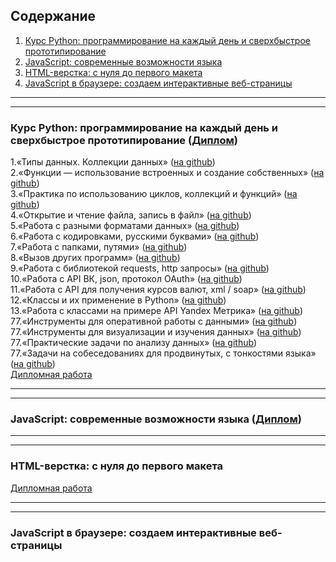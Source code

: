 ## Содержание
1. [Курс Python: программирование на каждый день и сверхбыстрое прототипирование](README.md#курс-python-программирование-на-каждый-день-и-сверхбыстрое-прототипирование-диплом)  
2. [JavaScript: современныe возможности языка](README.md#javascript-современныe-возможности-языка-диплом)  
3. [HTML-верстка: с нуля до первого макета](README.md#html-верстка-с-нуля-до-первого-макета)  
4. [JavaScript в браузере: создаем интерактивные веб-страницы](README.md#javascript-в-браузере-создаем-интерактивные-веб-страницы)  

***
***

### Курс Python: программирование на каждый день и сверхбыстрое прототипирование ([Диплом](https://github.com/kosiginiv83/learning_repo/blob/master/Python/PY82017003_diplom_Kosygin.pdf))
1.«Типы данных. Коллекции данных» 
([на github](https://github.com/kosiginiv83/learning_repo/tree/master/Python/1.Collections))  
2.«Функции — использование встроенных и создание собственных» 
([на github](https://github.com/kosiginiv83/learning_repo/blob/master/Python/2.Functions))  
3.«Практика по использованию циклов, коллекций и функций» 
([на github](https://github.com/kosiginiv83/learning_repo/blob/master/Python/3.FuncCycles))  
4.«Открытие и чтение файла, запись в файл» 
([на github](https://github.com/kosiginiv83/learning_repo/blob/master/Python/4.Files))  
5.«Работа с разными форматами данных» 
([на github](https://github.com/kosiginiv83/learning_repo/blob/master/Python/5.FilesFormats))  
6.«Работа с кодировками, русскими буквами» 
([на github](https://github.com/kosiginiv83/learning_repo/blob/master/Python/6.Encodings))  
7.«Работа с папками, путями» 
([на github](https://github.com/kosiginiv83/learning_repo/blob/master/Python/7.Paths))  
8.«Вызов других программ» 
([на github](https://github.com/kosiginiv83/learning_repo/blob/master/Python/8.ExternalProgs))  
9.«Работа с библиотекой requests, http запросы» 
([на github](https://github.com/kosiginiv83/learning_repo/blob/master/Python/9.HTTPrequests))  
10.«Работа с API ВК, json, протокол OAuth» 
([на github](https://github.com/kosiginiv83/learning_repo/blob/master/Python/10.ApiVK))  
11.«Работа с API для получения курсов валют, xml / soap» 
([на github](https://github.com/kosiginiv83/learning_repo/blob/master/Python/11.API))  
12.«Классы и их применение в Python» 
([на github](https://github.com/kosiginiv83/learning_repo/blob/master/Python/12.Classes))  
13.«Работа с классами на примере API Yandex Метрика» 
([на github](https://github.com/kosiginiv83/learning_repo/blob/master/Python/13.YaMetrics))  
77.«Инструменты для оперативной работы с данными» 
([на github](https://github.com/kosiginiv83/learning_repo/blob/master/Python/))  
77.«Инструменты для визуализации и изучения данных» 
([на github](https://github.com/kosiginiv83/learning_repo/blob/master/Python/))  
77.«Практические задачи по анализу данных» 
([на github](https://github.com/kosiginiv83/learning_repo/blob/master/Python/))  
77.«Задачи на собеседованиях для продвинутых, с тонкостями языка» 
([на github](https://github.com/kosiginiv83/learning_repo/blob/master/Python/))  
[Дипломная работа](https://github.com/kosiginiv83/learning_repo/blob/master/Python/Graduation)  

***
***

### JavaScript: современныe возможности языка ([Диплом](https://github.com/kosiginiv83/learning_repo/blob/master/JS_Opportunities/JS192018014_diplom_Kosygin.pdf))

***
***

### HTML-верстка: с нуля до первого макета
[Дипломная работа](https://kosiginiv83.github.io/)

***
***

### JavaScript в браузере: создаем интерактивные веб-страницы

